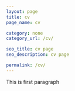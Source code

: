 ```yaml
---
layout: page
title: cv
page_name: cv

category: none
category_url: /cv/

seo_title: cv page
seo_description: cv page

permalink: /cv/
---
```


This is first paragraph
